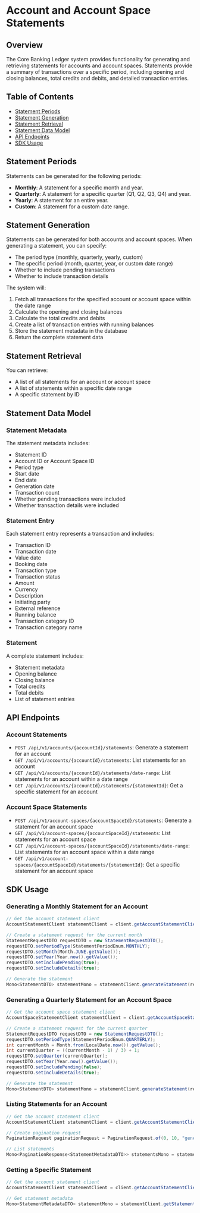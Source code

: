 # Account and Account Space Statements

## Overview

The Core Banking Ledger system provides functionality for generating and retrieving statements for accounts and account spaces. Statements provide a summary of transactions over a specific period, including opening and closing balances, total credits and debits, and detailed transaction entries.

## Table of Contents

- [Statement Periods](#statement-periods)
- [Statement Generation](#statement-generation)
- [Statement Retrieval](#statement-retrieval)
- [Statement Data Model](#statement-data-model)
- [API Endpoints](#api-endpoints)
- [SDK Usage](#sdk-usage)

## Statement Periods

Statements can be generated for the following periods:

- **Monthly**: A statement for a specific month and year.
- **Quarterly**: A statement for a specific quarter (Q1, Q2, Q3, Q4) and year.
- **Yearly**: A statement for an entire year.
- **Custom**: A statement for a custom date range.

## Statement Generation

Statements can be generated for both accounts and account spaces. When generating a statement, you can specify:

- The period type (monthly, quarterly, yearly, custom)
- The specific period (month, quarter, year, or custom date range)
- Whether to include pending transactions
- Whether to include transaction details

The system will:

1. Fetch all transactions for the specified account or account space within the date range
2. Calculate the opening and closing balances
3. Calculate the total credits and debits
4. Create a list of transaction entries with running balances
5. Store the statement metadata in the database
6. Return the complete statement data

## Statement Retrieval

You can retrieve:

- A list of all statements for an account or account space
- A list of statements within a specific date range
- A specific statement by ID

## Statement Data Model

### Statement Metadata

The statement metadata includes:

- Statement ID
- Account ID or Account Space ID
- Period type
- Start date
- End date
- Generation date
- Transaction count
- Whether pending transactions were included
- Whether transaction details were included

### Statement Entry

Each statement entry represents a transaction and includes:

- Transaction ID
- Transaction date
- Value date
- Booking date
- Transaction type
- Transaction status
- Amount
- Currency
- Description
- Initiating party
- External reference
- Running balance
- Transaction category ID
- Transaction category name

### Statement

A complete statement includes:

- Statement metadata
- Opening balance
- Closing balance
- Total credits
- Total debits
- List of statement entries

## API Endpoints

### Account Statements

- `POST /api/v1/accounts/{accountId}/statements`: Generate a statement for an account
- `GET /api/v1/accounts/{accountId}/statements`: List statements for an account
- `GET /api/v1/accounts/{accountId}/statements/date-range`: List statements for an account within a date range
- `GET /api/v1/accounts/{accountId}/statements/{statementId}`: Get a specific statement for an account

### Account Space Statements

- `POST /api/v1/account-spaces/{accountSpaceId}/statements`: Generate a statement for an account space
- `GET /api/v1/account-spaces/{accountSpaceId}/statements`: List statements for an account space
- `GET /api/v1/account-spaces/{accountSpaceId}/statements/date-range`: List statements for an account space within a date range
- `GET /api/v1/account-spaces/{accountSpaceId}/statements/{statementId}`: Get a specific statement for an account space

## SDK Usage

### Generating a Monthly Statement for an Account

```java
// Get the account statement client
AccountStatementClient statementClient = client.getAccountStatementClient(accountId);

// Create a statement request for the current month
StatementRequestDTO requestDTO = new StatementRequestDTO();
requestDTO.setPeriodType(StatementPeriodEnum.MONTHLY);
requestDTO.setMonth(Month.JUNE.getValue());
requestDTO.setYear(Year.now().getValue());
requestDTO.setIncludePending(true);
requestDTO.setIncludeDetails(true);

// Generate the statement
Mono<StatementDTO> statementMono = statementClient.generateStatement(requestDTO);
```

### Generating a Quarterly Statement for an Account Space

```java
// Get the account space statement client
AccountSpaceStatementClient statementClient = client.getAccountSpaceStatementClient(accountSpaceId);

// Create a statement request for the current quarter
StatementRequestDTO requestDTO = new StatementRequestDTO();
requestDTO.setPeriodType(StatementPeriodEnum.QUARTERLY);
int currentMonth = Month.from(LocalDate.now()).getValue();
int currentQuarter = ((currentMonth - 1) / 3) + 1;
requestDTO.setQuarter(currentQuarter);
requestDTO.setYear(Year.now().getValue());
requestDTO.setIncludePending(false);
requestDTO.setIncludeDetails(true);

// Generate the statement
Mono<StatementDTO> statementMono = statementClient.generateStatement(requestDTO);
```

### Listing Statements for an Account

```java
// Get the account statement client
AccountStatementClient statementClient = client.getAccountStatementClient(accountId);

// Create pagination request
PaginationRequest paginationRequest = PaginationRequest.of(0, 10, "generationDate", "DESC");

// List statements
Mono<PaginationResponse<StatementMetadataDTO>> statementsMono = statementClient.listStatements(paginationRequest);
```

### Getting a Specific Statement

```java
// Get the account statement client
AccountStatementClient statementClient = client.getAccountStatementClient(accountId);

// Get statement metadata
Mono<StatementMetadataDTO> statementMono = statementClient.getStatement(statementId);
```
